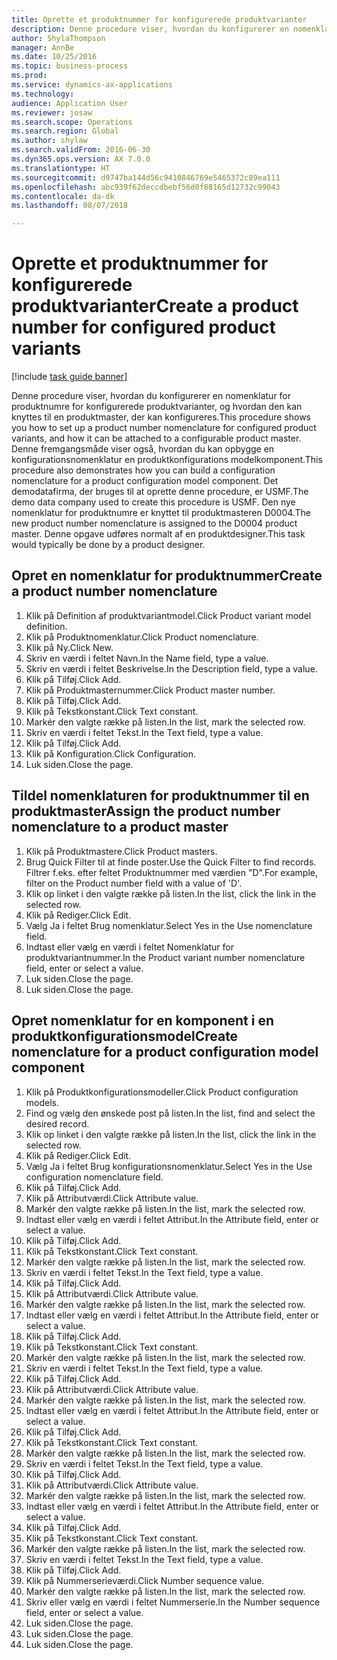```yaml
--- 
title: Oprette et produktnummer for konfigurerede produktvarianter
description: Denne procedure viser, hvordan du konfigurerer en nomenklatur for produktnumre for konfigurerede produktvarianter, og hvordan den kan knyttes til en produktmaster, der kan konfigureres.
author: ShylaThompson
manager: AnnBe
ms.date: 10/25/2016
ms.topic: business-process
ms.prod: 
ms.service: dynamics-ax-applications
ms.technology: 
audience: Application User
ms.reviewer: josaw
ms.search.scope: Operations
ms.search.region: Global
ms.author: shylaw
ms.search.validFrom: 2016-06-30
ms.dyn365.ops.version: AX 7.0.0
ms.translationtype: HT
ms.sourcegitcommit: d9747ba144d56c9410846769e5465372c89ea111
ms.openlocfilehash: abc939f62deccdbebf56d0f88165d12732c99043
ms.contentlocale: da-dk
ms.lasthandoff: 08/07/2018

---
```

# <a name="create-a-product-number-for-configured-product-variants"></a><span data-ttu-id="08d02-103">Oprette et produktnummer for konfigurerede produktvarianter</span><span class="sxs-lookup"><span data-stu-id="08d02-103">Create a product number for configured product variants</span></span>

[!include [task guide banner](../../includes/task-guide-banner.md)]

<span data-ttu-id="08d02-104">Denne procedure viser, hvordan du konfigurerer en nomenklatur for produktnumre for konfigurerede produktvarianter, og hvordan den kan knyttes til en produktmaster, der kan konfigureres.</span><span class="sxs-lookup"><span data-stu-id="08d02-104">This procedure shows you how to set up a product number nomenclature for configured product variants, and how it can be attached to a configurable product master.</span></span> <span data-ttu-id="08d02-105">Denne fremgangsmåde viser også, hvordan du kan opbygge en konfigurationsnomenklatur en produktkonfigurations modelkomponent.</span><span class="sxs-lookup"><span data-stu-id="08d02-105">This procedure also demonstrates how you can build a configuration nomenclature for a product configuration model component.</span></span> <span data-ttu-id="08d02-106">Det demodatafirma, der bruges til at oprette denne procedure, er USMF.</span><span class="sxs-lookup"><span data-stu-id="08d02-106">The demo data company used to create this procedure is USMF.</span></span> <span data-ttu-id="08d02-107">Den nye nomenklatur for produktnumre er knyttet til produktmasteren D0004.</span><span class="sxs-lookup"><span data-stu-id="08d02-107">The new product number nomenclature is assigned to the D0004 product master.</span></span> <span data-ttu-id="08d02-108">Denne opgave udføres normalt af en produktdesigner.</span><span class="sxs-lookup"><span data-stu-id="08d02-108">This task would typically be done by a product designer.</span></span>


## <a name="create-a-product-number-nomenclature"></a><span data-ttu-id="08d02-109">Opret en nomenklatur for produktnummer</span><span class="sxs-lookup"><span data-stu-id="08d02-109">Create a product number nomenclature</span></span>
1. <span data-ttu-id="08d02-110">Klik på Definition af produktvariantmodel.</span><span class="sxs-lookup"><span data-stu-id="08d02-110">Click Product variant model definition.</span></span>
2. <span data-ttu-id="08d02-111">Klik på Produktnomenklatur.</span><span class="sxs-lookup"><span data-stu-id="08d02-111">Click Product nomenclature.</span></span>
3. <span data-ttu-id="08d02-112">Klik på Ny.</span><span class="sxs-lookup"><span data-stu-id="08d02-112">Click New.</span></span>
4. <span data-ttu-id="08d02-113">Skriv en værdi i feltet Navn.</span><span class="sxs-lookup"><span data-stu-id="08d02-113">In the Name field, type a value.</span></span>
5. <span data-ttu-id="08d02-114">Skriv en værdi i feltet Beskrivelse.</span><span class="sxs-lookup"><span data-stu-id="08d02-114">In the Description field, type a value.</span></span>
6. <span data-ttu-id="08d02-115">Klik på Tilføj.</span><span class="sxs-lookup"><span data-stu-id="08d02-115">Click Add.</span></span>
7. <span data-ttu-id="08d02-116">Klik på Produktmasternummer.</span><span class="sxs-lookup"><span data-stu-id="08d02-116">Click Product master number.</span></span>
8. <span data-ttu-id="08d02-117">Klik på Tilføj.</span><span class="sxs-lookup"><span data-stu-id="08d02-117">Click Add.</span></span>
9. <span data-ttu-id="08d02-118">Klik på Tekstkonstant.</span><span class="sxs-lookup"><span data-stu-id="08d02-118">Click Text constant.</span></span>
10. <span data-ttu-id="08d02-119">Markér den valgte række på listen.</span><span class="sxs-lookup"><span data-stu-id="08d02-119">In the list, mark the selected row.</span></span>
11. <span data-ttu-id="08d02-120">Skriv en værdi i feltet Tekst.</span><span class="sxs-lookup"><span data-stu-id="08d02-120">In the Text field, type a value.</span></span>
12. <span data-ttu-id="08d02-121">Klik på Tilføj.</span><span class="sxs-lookup"><span data-stu-id="08d02-121">Click Add.</span></span>
13. <span data-ttu-id="08d02-122">Klik på Konfiguration.</span><span class="sxs-lookup"><span data-stu-id="08d02-122">Click Configuration.</span></span>
14. <span data-ttu-id="08d02-123">Luk siden.</span><span class="sxs-lookup"><span data-stu-id="08d02-123">Close the page.</span></span>

## <a name="assign-the-product-number-nomenclature-to-a-product-master"></a><span data-ttu-id="08d02-124">Tildel nomenklaturen for produktnummer til en produktmaster</span><span class="sxs-lookup"><span data-stu-id="08d02-124">Assign the product number nomenclature to a product master</span></span>
1. <span data-ttu-id="08d02-125">Klik på Produktmastere.</span><span class="sxs-lookup"><span data-stu-id="08d02-125">Click Product masters.</span></span>
2. <span data-ttu-id="08d02-126">Brug Quick Filter til at finde poster.</span><span class="sxs-lookup"><span data-stu-id="08d02-126">Use the Quick Filter to find records.</span></span> <span data-ttu-id="08d02-127">Filtrer f.eks. efter feltet Produktnummer med værdien "D".</span><span class="sxs-lookup"><span data-stu-id="08d02-127">For example, filter on the Product number field with a value of 'D'.</span></span>
3. <span data-ttu-id="08d02-128">Klik op linket i den valgte række på listen.</span><span class="sxs-lookup"><span data-stu-id="08d02-128">In the list, click the link in the selected row.</span></span>
4. <span data-ttu-id="08d02-129">Klik på Rediger.</span><span class="sxs-lookup"><span data-stu-id="08d02-129">Click Edit.</span></span>
5. <span data-ttu-id="08d02-130">Vælg Ja i feltet Brug nomenklatur.</span><span class="sxs-lookup"><span data-stu-id="08d02-130">Select Yes in the Use nomenclature field.</span></span>
6. <span data-ttu-id="08d02-131">Indtast eller vælg en værdi i feltet Nomenklatur for produktvariantnummer.</span><span class="sxs-lookup"><span data-stu-id="08d02-131">In the Product variant number nomenclature field, enter or select a value.</span></span>
7. <span data-ttu-id="08d02-132">Luk siden.</span><span class="sxs-lookup"><span data-stu-id="08d02-132">Close the page.</span></span>
8. <span data-ttu-id="08d02-133">Luk siden.</span><span class="sxs-lookup"><span data-stu-id="08d02-133">Close the page.</span></span>

## <a name="create-nomenclature-for-a-product-configuration-model-component"></a><span data-ttu-id="08d02-134">Opret nomenklatur for en komponent i en produktkonfigurationsmodel</span><span class="sxs-lookup"><span data-stu-id="08d02-134">Create nomenclature for a product configuration model component</span></span>
1. <span data-ttu-id="08d02-135">Klik på Produktkonfigurationsmodeller.</span><span class="sxs-lookup"><span data-stu-id="08d02-135">Click Product configuration models.</span></span>
2. <span data-ttu-id="08d02-136">Find og vælg den ønskede post på listen.</span><span class="sxs-lookup"><span data-stu-id="08d02-136">In the list, find and select the desired record.</span></span>
3. <span data-ttu-id="08d02-137">Klik op linket i den valgte række på listen.</span><span class="sxs-lookup"><span data-stu-id="08d02-137">In the list, click the link in the selected row.</span></span>
4. <span data-ttu-id="08d02-138">Klik på Rediger.</span><span class="sxs-lookup"><span data-stu-id="08d02-138">Click Edit.</span></span>
5. <span data-ttu-id="08d02-139">Vælg Ja i feltet Brug konfigurationsnomenklatur.</span><span class="sxs-lookup"><span data-stu-id="08d02-139">Select Yes in the Use configuration nomenclature field.</span></span>
6. <span data-ttu-id="08d02-140">Klik på Tilføj.</span><span class="sxs-lookup"><span data-stu-id="08d02-140">Click Add.</span></span>
7. <span data-ttu-id="08d02-141">Klik på Attributværdi.</span><span class="sxs-lookup"><span data-stu-id="08d02-141">Click Attribute value.</span></span>
8. <span data-ttu-id="08d02-142">Markér den valgte række på listen.</span><span class="sxs-lookup"><span data-stu-id="08d02-142">In the list, mark the selected row.</span></span>
9. <span data-ttu-id="08d02-143">Indtast eller vælg en værdi i feltet Attribut.</span><span class="sxs-lookup"><span data-stu-id="08d02-143">In the Attribute field, enter or select a value.</span></span>
10. <span data-ttu-id="08d02-144">Klik på Tilføj.</span><span class="sxs-lookup"><span data-stu-id="08d02-144">Click Add.</span></span>
11. <span data-ttu-id="08d02-145">Klik på Tekstkonstant.</span><span class="sxs-lookup"><span data-stu-id="08d02-145">Click Text constant.</span></span>
12. <span data-ttu-id="08d02-146">Markér den valgte række på listen.</span><span class="sxs-lookup"><span data-stu-id="08d02-146">In the list, mark the selected row.</span></span>
13. <span data-ttu-id="08d02-147">Skriv en værdi i feltet Tekst.</span><span class="sxs-lookup"><span data-stu-id="08d02-147">In the Text field, type a value.</span></span>
14. <span data-ttu-id="08d02-148">Klik på Tilføj.</span><span class="sxs-lookup"><span data-stu-id="08d02-148">Click Add.</span></span>
15. <span data-ttu-id="08d02-149">Klik på Attributværdi.</span><span class="sxs-lookup"><span data-stu-id="08d02-149">Click Attribute value.</span></span>
16. <span data-ttu-id="08d02-150">Markér den valgte række på listen.</span><span class="sxs-lookup"><span data-stu-id="08d02-150">In the list, mark the selected row.</span></span>
17. <span data-ttu-id="08d02-151">Indtast eller vælg en værdi i feltet Attribut.</span><span class="sxs-lookup"><span data-stu-id="08d02-151">In the Attribute field, enter or select a value.</span></span>
18. <span data-ttu-id="08d02-152">Klik på Tilføj.</span><span class="sxs-lookup"><span data-stu-id="08d02-152">Click Add.</span></span>
19. <span data-ttu-id="08d02-153">Klik på Tekstkonstant.</span><span class="sxs-lookup"><span data-stu-id="08d02-153">Click Text constant.</span></span>
20. <span data-ttu-id="08d02-154">Markér den valgte række på listen.</span><span class="sxs-lookup"><span data-stu-id="08d02-154">In the list, mark the selected row.</span></span>
21. <span data-ttu-id="08d02-155">Skriv en værdi i feltet Tekst.</span><span class="sxs-lookup"><span data-stu-id="08d02-155">In the Text field, type a value.</span></span>
22. <span data-ttu-id="08d02-156">Klik på Tilføj.</span><span class="sxs-lookup"><span data-stu-id="08d02-156">Click Add.</span></span>
23. <span data-ttu-id="08d02-157">Klik på Attributværdi.</span><span class="sxs-lookup"><span data-stu-id="08d02-157">Click Attribute value.</span></span>
24. <span data-ttu-id="08d02-158">Markér den valgte række på listen.</span><span class="sxs-lookup"><span data-stu-id="08d02-158">In the list, mark the selected row.</span></span>
25. <span data-ttu-id="08d02-159">Indtast eller vælg en værdi i feltet Attribut.</span><span class="sxs-lookup"><span data-stu-id="08d02-159">In the Attribute field, enter or select a value.</span></span>
26. <span data-ttu-id="08d02-160">Klik på Tilføj.</span><span class="sxs-lookup"><span data-stu-id="08d02-160">Click Add.</span></span>
27. <span data-ttu-id="08d02-161">Klik på Tekstkonstant.</span><span class="sxs-lookup"><span data-stu-id="08d02-161">Click Text constant.</span></span>
28. <span data-ttu-id="08d02-162">Markér den valgte række på listen.</span><span class="sxs-lookup"><span data-stu-id="08d02-162">In the list, mark the selected row.</span></span>
29. <span data-ttu-id="08d02-163">Skriv en værdi i feltet Tekst.</span><span class="sxs-lookup"><span data-stu-id="08d02-163">In the Text field, type a value.</span></span>
30. <span data-ttu-id="08d02-164">Klik på Tilføj.</span><span class="sxs-lookup"><span data-stu-id="08d02-164">Click Add.</span></span>
31. <span data-ttu-id="08d02-165">Klik på Attributværdi.</span><span class="sxs-lookup"><span data-stu-id="08d02-165">Click Attribute value.</span></span>
32. <span data-ttu-id="08d02-166">Markér den valgte række på listen.</span><span class="sxs-lookup"><span data-stu-id="08d02-166">In the list, mark the selected row.</span></span>
33. <span data-ttu-id="08d02-167">Indtast eller vælg en værdi i feltet Attribut.</span><span class="sxs-lookup"><span data-stu-id="08d02-167">In the Attribute field, enter or select a value.</span></span>
34. <span data-ttu-id="08d02-168">Klik på Tilføj.</span><span class="sxs-lookup"><span data-stu-id="08d02-168">Click Add.</span></span>
35. <span data-ttu-id="08d02-169">Klik på Tekstkonstant.</span><span class="sxs-lookup"><span data-stu-id="08d02-169">Click Text constant.</span></span>
36. <span data-ttu-id="08d02-170">Markér den valgte række på listen.</span><span class="sxs-lookup"><span data-stu-id="08d02-170">In the list, mark the selected row.</span></span>
37. <span data-ttu-id="08d02-171">Skriv en værdi i feltet Tekst.</span><span class="sxs-lookup"><span data-stu-id="08d02-171">In the Text field, type a value.</span></span>
38. <span data-ttu-id="08d02-172">Klik på Tilføj.</span><span class="sxs-lookup"><span data-stu-id="08d02-172">Click Add.</span></span>
39. <span data-ttu-id="08d02-173">Klik på Nummerserieværdi.</span><span class="sxs-lookup"><span data-stu-id="08d02-173">Click Number sequence value.</span></span>
40. <span data-ttu-id="08d02-174">Markér den valgte række på listen.</span><span class="sxs-lookup"><span data-stu-id="08d02-174">In the list, mark the selected row.</span></span>
41. <span data-ttu-id="08d02-175">Skriv eller vælg en værdi i feltet Nummerserie.</span><span class="sxs-lookup"><span data-stu-id="08d02-175">In the Number sequence field, enter or select a value.</span></span>
42. <span data-ttu-id="08d02-176">Luk siden.</span><span class="sxs-lookup"><span data-stu-id="08d02-176">Close the page.</span></span>
43. <span data-ttu-id="08d02-177">Luk siden.</span><span class="sxs-lookup"><span data-stu-id="08d02-177">Close the page.</span></span>
44. <span data-ttu-id="08d02-178">Luk siden.</span><span class="sxs-lookup"><span data-stu-id="08d02-178">Close the page.</span></span>


